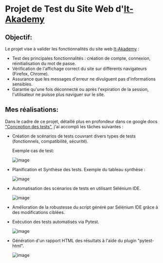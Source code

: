 # Projet de Test du Site Web d'[It-Akademy](https://inscription.it-akademy.fr/)

## Objectif:

Le projet vise à valider les fonctionnalités du site web [It-Akademy](https://inscription.it-akademy.fr/) : 

* Test des principales fonctionnalités : création de compte, connexion, réinitialisation du mot de passe.
* Vérification de l'affichage correct du site sur différents navigateurs (Firefox, Chrome).
* Assurance que les messages d'erreur ne divulguent pas d'informations sensibles.
* Garantie qu'une fois déconnecté ou après l'expiration de la session, l'utilisateur ne puisse plus naviguer sur le site.


## Mes réalisations:
Dans le cadre de ce projet, détaillé plus en profondeur dans ce google docs ["Conception des tests"](https://docs.google.com/document/d/1o1g3CfSvPM0GjFFmtMKfW6YT3fQpt8lLYnLovWd1pS8/edit), j'ai accompli les tâches suivantes :

* Création de scénarios de tests couvrant divers types de tests (fonctionnels, compatibilité, sécurité).
  
  Exemple cas de test:

    ![image](https://github.com/user-attachments/assets/66f691c5-4f56-4f3d-8b46-8ce2edfaf7b0)

* Planification et Synthèse des tests.
  Exemple du tableau synthèse :

    ![image](https://github.com/user-attachments/assets/b4ba5e37-c11e-42ce-bbc3-42dd4cbad2b0)

* Automatisation des scénarios de tests en utilisant Sélénium IDE.

     ![image](https://github.com/user-attachments/assets/8f7dd8a1-b591-459c-bef6-26f840c24b08)

* Amélioration de la robustesse du script généré par Sélénium IDE grâce à des modifications ciblées.
* Exécution des tests automatisés via Pytest.

    ![image](https://github.com/user-attachments/assets/974a9d95-e252-42e8-b3cd-bc6fa05cec57)

* Génération d'un rapport HTML des résultats à l'aide du plugin "pytest-html".

    ![image](https://github.com/user-attachments/assets/5a965b1e-0cc7-4e07-b312-173416f77e76)

























